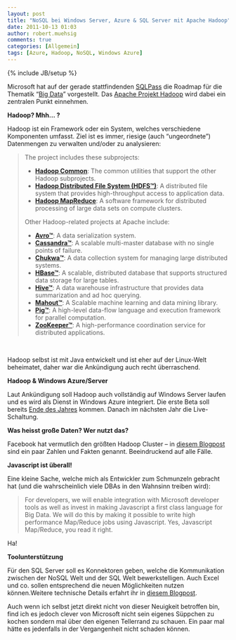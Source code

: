 ```yaml
---
layout: post
title: "NoSQL bei Windows Server, Azure & SQL Server mit Apache Hadoop"
date: 2011-10-13 01:03
author: robert.muehsig
comments: true
categories: [Allgemein]
tags: [Azure, Hadoop, NoSQL, Windows Azure]
---
```

{% include JB/setup %}
<p>Microsoft hat auf der gerade stattfindenden <a href="http://www.sqlpass.org/">SQLPass</a> die Roadmap für die Thematik “<a href="http://www.microsoft.com/bigdata">Big Data</a>” vorgestellt. Das <a href="http://hadoop.apache.org/">Apache Projekt Hadoop</a> wird dabei ein zentralen Punkt einnehmen. </p> <p><strong>Hadoop? Mhh… ?</strong></p> <p>Hadoop ist ein Framework oder ein System, welches verschiedene Komponenten umfasst. Ziel ist es immer, riesige (auch “ungeordnete”) Datenmengen zu verwalten und/oder zu analysieren:</p> <blockquote> <p>The project includes these subprojects:  <ul> <li><a href="http://hadoop.apache.org/common/"><strong>Hadoop Common</strong></a>: The common utilities that support the other Hadoop subprojects.  <li><a href="http://hadoop.apache.org/hdfs/"><strong>Hadoop Distributed File System (HDFS™)</strong></a>: A distributed file system that provides high-throughput access to application data.  <li><a href="http://hadoop.apache.org/mapreduce/"><strong>Hadoop MapReduce</strong></a>: A software framework for distributed processing of large data sets on compute clusters.</li></ul> <p>Other Hadoop-related projects at Apache include:  <ul> <li><a href="http://avro.apache.org/"><strong>Avro™</strong></a>: A data serialization system.  <li><a href="http://cassandra.apache.org/"><strong>Cassandra™</strong></a>: A scalable multi-master database with no single points of failure.  <li><a href="http://incubator.apache.org/chukwa/"><strong>Chukwa™</strong></a>: A data collection system for managing large distributed systems.  <li><a href="http://hbase.apache.org/"><strong>HBase™</strong></a>: A scalable, distributed database that supports structured data storage for large tables.  <li><a href="http://hive.apache.org/"><strong>Hive™</strong></a>: A data warehouse infrastructure that provides data summarization and ad hoc querying.  <li><a href="http://mahout.apache.org/"><strong>Mahout™</strong></a>: A Scalable machine learning and data mining library.  <li><a href="http://pig.apache.org/"><strong>Pig™</strong></a>: A high-level data-flow language and execution framework for parallel computation.  <li><a href="http://zookeeper.apache.org/"><strong>ZooKeeper™</strong></a>: A high-performance coordination service for distributed applications.</li></ul></blockquote> <p>&nbsp;</p> <p>Hadoop selbst ist mit Java entwickelt und ist eher auf der Linux-Welt beheimatet, daher war die Ankündigung auch recht überraschend.</p> <p><strong>Hadoop &amp; Windows Azure/Server</strong></p> <p>Laut Ankündigung soll Hadoop auch vollständig auf Windows Server laufen und es wird als Dienst in Windows Azure integriert. Die erste Beta soll bereits <a href="http://blogs.msdn.com/b/windowsazure/archive/2011/10/12/cross-post-microsoft-announces-big-data-roadmap-adopts-apache-hadoop-on-windows-azure.aspx">Ende des Jahres</a> kommen. Danach im nächsten Jahr die Live-Schaltung.</p> <p><strong>Was heisst große Daten? Wer nutzt das?</strong></p> <p>Facebook hat vermutlich den größten Hadoop Cluster – in <a href="http://www.dbms2.com/2009/05/11/facebook-hadoop-and-hive/">diesem Blogpost</a> sind ein paar Zahlen und Fakten genannt. Beeindruckend auf alle Fälle.</p> <p><strong>Javascript ist überall!</strong></p> <p>Eine kleine Sache, welche mich als Entwickler zum Schmunzeln gebracht hat (und die wahrscheinlich viele DBAs in den Wahnsinn treiben wird):</p> <blockquote> <p>For developers, we will enable integration with Microsoft developer tools as well as invest in making Javascript a first class language for Big Data. We will do this by making it possible to write high performance Map/Reduce jobs using Javascript. Yes, Javascript Map/Reduce, you read it right.</p></blockquote> <p>Ha!</p> <p><strong>Toolunterstützung</strong></p> <p>Für den SQL Server soll es Konnektoren geben, welche die Kommunikation zwischen der NoSQL Welt und der SQL Welt bewerkstelligen. Auch Excel und co. sollen entsprechend die neuen Möglichkeiten nutzen können.Weitere technische Details erfahrt ihr in <a href="http://blogs.technet.com/b/port25/archive/2011/10/12/microsoft-hadoop-and-big-data.aspx">diesem Blogpost</a>. </p> <p>Auch wenn ich selbst jetzt direkt nicht von dieser Neuigkeit betroffen bin, find ich es jedoch clever von Microsoft nicht sein eigenes Süppchen zu kochen sondern mal über den eigenen Tellerrand zu schauen. Ein paar mal hätte es jedenfalls in der Vergangenheit nicht schaden können.</p>
